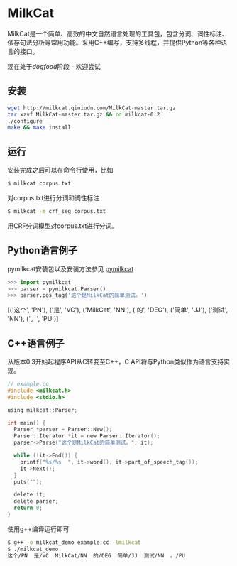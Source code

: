 MilkCat
=======

MilkCat是一个简单、高效的中文自然语言处理的工具包，包含分词、词性标注、依存句法分析等常用功能。采用C++编写，支持多线程，并提供Python等各种语言的接口。

现在处于*dogfood*阶段 - 欢迎尝试

安装
----

```sh
wget http://milkcat.qiniudn.com/MilkCat-master.tar.gz
tar xzvf MilkCat-master.tar.gz && cd milkcat-0.2
./configure
make && make install
```

运行
----

安装完成之后可以在命令行使用，比如

```sh
$ milkcat corpus.txt
```

对corpus.txt进行分词和词性标注

```sh
$ milkcat -m crf_seg corpus.txt
```

用CRF分词模型对corpus.txt进行分词。

Python语言例子
--------------

pymilkcat安装包以及安装方法参见 [pymilkcat](https://github.com/milkcat/pymilkcat)

```python
>>> import pymilkcat
>>> parser = pymilkcat.Parser()
>>> parser.pos_tag('这个是MilkCat的简单测试。')
```

[('这个', 'PN'), ('是', 'VC'), ('MilkCat', 'NN'), ('的', 'DEG'), ('简单', 'JJ'), ('测试', 'NN'), ('。', 'PU')]


C++语言例子
---------

从版本0.3开始起程序API从C转变至C++，C API将与Python类似作为语言支持实现。

```c
// example.cc
#include <milkcat.h>
#include <stdio.h>

using milkcat::Parser;

int main() {
  Parser *parser = Parser::New();
  Parser::Iterator *it = new Parser::Iterator();
  parser->Parse("这个是MilkCat的简单测试。", it);

  while (!it->End()) {
    printf("%s/%s  ", it->word(), it->part_of_speech_tag());
    it->Next();
  }
  puts("");

  delete it;
  delete parser;
  return 0;
}

```

使用g++编译运行即可

```sh
$ g++ -o milkcat_demo example.cc -lmilkcat
$ ./milkcat_demo
这个/PN  是/VC  MilkCat/NN  的/DEG  简单/JJ  测试/NN  。/PU
```

